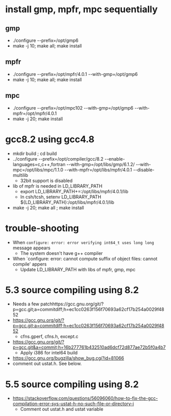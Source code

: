 # install gmp, mpfr, mpc sequentially
## gmp
- ./configure --prefix=/opt/gmp6
- make -j 10; make all; make install
## mpfr
- ./configure --prefix=/opt/mpfr/4.0.1 --with-gmp=/opt/gmp6
- make -j 10; make all; make install
## mpc
- ./configure --prefix=/opt/mpc102 --with-gmp=/opt/gmp6 --with-mpfr=/opt/mpfr/4.0.1
- make -j 20; make install

# gcc8.2 using gcc4.8 #
- mkdir build ; cd build
- ../configure --prefix=/opt/compiler/gcc/8.2 --enable-languages=c,c++,fortran --with-gmp=/opt/libs/gmp/6.1.2/ --with-mpc=/opt/libs/mpc/1.1.0 --with-mpfr=/opt/libs/mpfr/4.0.1 --disable-multilib
  - 32bit support is disabled
- lib of mpfr is needed in LD_LIBRARY_PATH
  - export LD_LIBRARY_PATH+=:/opt/libs/mpfr/4.0.1/lib
  - In csh/tcsh, setenv LD_LIBRARY_PATH ${LD_LIBRARY_PATH}:/opt/libs/mpfr/4.0.1/lib
- make -j 20; make all ; make install

# trouble-shooting
- When `configure: error: error verifying int64_t uses long long` message appears
  - The system doesn't have g++ compiler
- When `configure: error: cannot compute suffix of object files: cannot compile' appers
  - Update LD_LIBRARY_PATH with libs of mpfr, gmp, mpc
  
# 5.3 source compiling using 8.2
- Needs a few patchhttps://gcc.gnu.org/git/?p=gcc.git;a=commitdiff;h=ec1cc0263f156f70693a62cf17b254a0029f4852
- https://gcc.gnu.org/git/?p=gcc.git;a=commitdiff;h=ec1cc0263f156f70693a62cf17b254a0029f4852
  - cfns.gperf, cfns.h, except.c
- https://gcc.gnu.org/git/?p=gcc.git&a=commit;h=16b277761b432510ad6dcf72d877ae72b5f0a4b7
  - Apply i386 for intel64 build
- https://gcc.gnu.org/bugzilla/show_bug.cgi?id=81066
- comment out ustat.h. See below.

# 5.5 source compiling using 8.2
- https://stackoverflow.com/questions/56096060/how-to-fix-the-gcc-compilation-error-sys-ustat-h-no-such-file-or-directory-i
  - Comment out ustat.h and ustat variable
